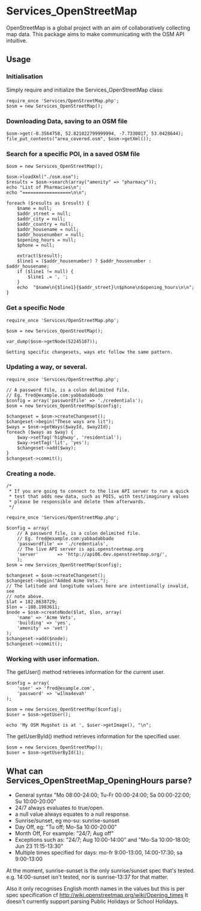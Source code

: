 # Services_OpenStreetMap
OpenStreetMap is a global project with an aim of collaboratively collecting map
data. This package aims to make communicating with the OSM API intuitive.

## Usage

### Initialisation

Simply require and initialize the Services_OpenStreetMap class:

    require_once 'Services/OpenStreetMap.php';
    $osm = new Services_OpenStreetMap();

### Downloading Data, saving to an OSM file

    $osm->get(-8.3564758, 52.821022799999994, -7.7330017, 53.0428644);
    file_put_contents("area_covered.osm", $osm->getXml());


### Search for a specific POI, in a saved OSM file
    $osm = new Services_OpenStreetMap();

    $osm->loadXml("./osm.osm");
    $results = $osm->search(array("amenity" => "pharmacy"));
    echo "List of Pharmacies\n";
    echo "==================\n\n";

    foreach ($results as $result) {
        $name = null;
        $addr_street = null;
        $addr_city = null;
        $addr_country = null;
        $addr_housename = null;
        $addr_housenumber = null;
        $opening_hours = null;
        $phone = null;

        extract($result);
        $line1 = ($addr_housenumber) ? $addr_housenumber : $addr_housename;
        if ($line1 != null) {
            $line1 .= ', ';
        }
        echo  "$name\n{$line1}{$addr_street}\n$phone\n$opening_hours\n\n";
    }

### Get a specific Node
    require_once 'Services/OpenStreetMap.php';

    $osm = new Services_OpenStreetMap();

    var_dump($osm->getNode(52245107));

    Getting specific changesets, ways etc follow the same pattern.


### Updating a way, or several.
    require_once 'Services/OpenStreetMap.php';

    // A password file, is a colon delimited file.
    // Eg. fred@example.com:yabbadabbado
    $config = array('passwordfile' => './credentials');
    $osm = new Services_OpenStreetMap($config);

    $changeset = $osm->createChangeset();
    $changeset->begin("These ways are lit");
    $ways = $osm->getWays($wayId, $way2Id);
    foreach ($ways as $way) {
        $way->setTag('highway', 'residential');
        $way->setTag('lit', 'yes');
        $changeset->add($way);
    }
    $changeset->commit();

### Creating a node.

    /*
     * If you are going to connect to the live API server to run a quick
     * test that adds new data, such as POIS, with test/imaginary values
     * please be responsible and delete them afterwards.
     */

    require_once 'Services/OpenStreetMap.php';

    $config = array(
        // A password file, is a colon delimited file.
        // Eg. fred@example.com:yabbadabbado
        'passwordfile' => './credentials',
        // The live API server is api.openstreetmap.org
        'server'       => 'http://api06.dev.openstreetmap.org/',
        );
    $osm = new Services_OpenStreetMap($config);

    $changeset = $osm->createChangeset();
    $changeset->begin("Added Acme Vets.");
    // The latitude and longitude values here are intentionally invalid, see
    // note above.
    $lat = 182.8638729;
    $lon = -188.1983611;
    $node = $osm->createNode($lat, $lon, array(
        'name' => 'Acme Vets',
        'building' => 'yes',
        'amenity' => 'vet')
    );
    $changeset->add($node);
    $changeset->commit();

### Working with user information.

The getUser() method retrieves information for the current user.

    $config = array(
        'user' => 'fred@example.com',
        'password' => 'w1lma4evah'
    );

    $osm = new Services_OpenStreetMap($config);
    $user = $osm->getUser();

    echo 'My OSM Mugshot is at ', $user->getImage(), "\n";

The getUserById() method retrieves information for the specified user.

    $osm = new Services_OpenStreetMap();
    $user = $osm->getUserById(1);

## What can Services_OpenStreetMap_OpeningHours parse?

* General syntax "Mo 08:00-24:00; Tu-Fr 00:00-24:00; Sa 00:00-22:00; Su 10:00-20:00"
* 24/7 always evaluates to true/open.
* a null value always equates to a null response.
* Sunrise/sunset, eg mo-su: sunrise-sunset
* Day Off, eg: "Tu off; Mo-Sa 10:00-20:00"
* Month Off, For example: "24/7; Aug off"
* Exceptions such as: "24/7; Aug 10:00-14:00" and "Mo-Sa 10:00-18:00; Jun 23 11:15-13:30"
* Multiple times specified for days: mo-fr 9:00-13:00, 14:00-17:30; sa 9:00-13:00

At the moment, sunrise-sunset is the only sunrise/sunset spec that's tested.
e.g. 14:00-sunset isn't tested, nor is sunrise-13:37 for that matter.

Also it only recognises English month names in the values but this is per spec specification cf http://wiki.openstreetmap.org/wiki/Opening_times
It doesn't currently support parsing Public Holidays or School Holidays.
